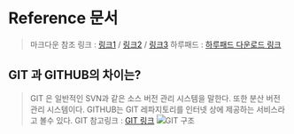 # Reference 문서
> 마크다운 참조 링크 : [링크1](https://gist.github.com/ihoneymon/652be052a0727ad59601#23-%EB%AA%A9%EB%A1%9D) / [링크2](https://heropy.blog/2017/09/30/markdown/) / [링크3](https://wikidocs.net/1678#_1)
> 하루패드 : [하루패드 다운로드 링크](http://pad.haroopress.com/user.html)
 
## GIT 과 GITHUB의 차이는?
> GIT 은 일반적인 SVN과 같은 소스 버전 관리 시스템을 말한다. 또한 분산 버전 관리 시스템이다. 
> GITHUB는 GIT 레파지토리를 인터넷 상에 제공하는 서비스라고 볼수 있다.
> GIT 참고링크 : [GIT 링크](https://www.slideshare.net/einsub/svn-git-17386752)
> ![GIT 구조](https://image.slidesharecdn.com/svngit-130319211210-phpapp02/95/svn-git-10-638.jpg?cb=1374635099)
